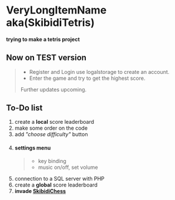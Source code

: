 
# VeryLongItemName aka(SkibidiTetris)

#### trying to make a tetris project

## Now on **TEST** version
>
> - Register and Login use logalstorage to create an account.
> - Enter the game and try to get the highest score.
>
>  Further updates upcoming.

## To-Do list

1. create a **local** score leaderboard
2. make some order on the code
3. add *"choose difficulty"* button
4. #### settings menu
   >
   > - key binding
   > - music on/off, set volume
   > 
6. connection to a SQL server with PHP
7. create a **global** score leaderboard
8. **invade [SkibidiChess](https://github.com/bacchettino12345/SkibidiChess)**
